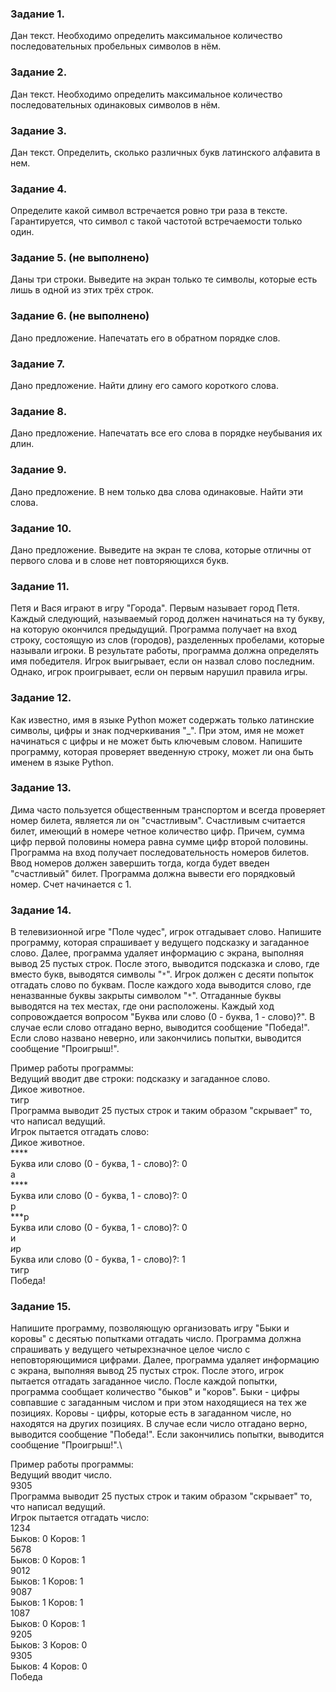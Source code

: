 ### Задание 1.

Дан текст. Необходимо определить максимальное количество последовательных пробельных символов в нём.

### Задание 2.

Дан текст. Необходимо определить максимальное количество последовательных одинаковых символов в нём.

### Задание 3.

Дан текст. Определить, сколько различных букв латинского алфавита в нем.  

### Задание 4.

Определите какой символ встречается ровно три раза в тексте. Гарантируется, что символ с такой частотой встречаемости только один.

### Задание 5. (не выполнено)

Даны три строки. Выведите на экран только те символы, которые есть лишь в одной из этих трёх строк. 

### Задание 6. (не выполнено)

Дано предложение. Напечатать его в обратном порядке слов.

### Задание 7.

Дано предложение. Найти длину его самого короткого слова.

### Задание 8.

Дано предложение. Напечатать все его слова в порядке неубывания их длин.

### Задание 9.

Дано предложение. В нем только два слова одинаковые. Найти эти слова.

### Задание 10.

Дано предложение. Выведите на экран те слова, которые отличны от первого слова и в слове нет повторяющихся букв.

### Задание 11.

Петя и Вася играют в игру "Города". Первым называет город Петя. Каждый следующий, называемый город должен начинаться на ту букву, на которую окончился предыдущий. Программа получает на вход строку, состоящую из слов (городов), разделенных пробелами, которые называли игроки. В результате работы, программа должна определять имя победителя. Игрок выигрывает, если он назвал слово последним. Однако, игрок проигрывает, если он первым нарушил правила игры.

### Задание 12.

Как известно, имя в языке Python может содержать только латинские символы, цифры и знак подчеркивания "_". При этом, имя не может начинаться с цифры и не может быть ключевым словом. Напишите программу, которая проверяет введенную строку, может ли она быть именем в языке Python.

### Задание 13.

Дима часто пользуется общественным транспортом и всегда проверяет номер билета, является ли он "счастливым". Счастливым считается билет, имеющий в номере четное количество цифр. Причем, сумма цифр первой половины номера равна сумме цифр второй половины. Программа на вход получает последовательность номеров билетов. Ввод номеров должен завершить тогда, когда будет введен "счастливый" билет. Программа должна вывести его порядковый номер. Счет начинается с 1.

### Задание 14.

В телевизионной игре "Поле чудес", игрок отгадывает слово. Напишите программу, которая спрашивает у ведущего подсказку и загаданное слово. Далее, программа удаляет информацию с экрана, выполняя вывод 25 пустых строк. После этого, выводится подсказка и слово, где вместо букв, выводятся символы "`*`". Игрок должен с десяти попыток отгадать слово по буквам. После каждого хода выводится слово, где неназванные буквы закрыты символом "`*`". Отгаданные буквы выводятся на тех местах, где они расположены. Каждый ход сопровождается вопросом "Буква или слово (0 - буква, 1 - слово)?". В случае если слово отгадано верно, выводится сообщение "Победа!". Если слово названо неверно, или закончились попытки, выводится сообщение "Проигрыш!".

Пример работы программы:\
Ведущий вводит две строки: подсказку и загаданное слово.\
Дикое животное.\
тигр\
Программа выводит 25 пустых строк и таким образом "скрывает" то, что написал ведущий.\
Игрок пытается отгадать слово:\
Дикое животное.\
****\
Буква или слово (0 - буква, 1 - слово)?: 0\
a\
****\
Буква или слово (0 - буква, 1 - слово)?: 0\
р\
***р\
Буква или слово (0 - буква, 1 - слово)?: 0\
и\
*и*р\
Буква или слово (0 - буква, 1 - слово)?: 1\
тигр\
Победа!

### Задание 15.

Напишите программу, позволяющую организовать игру "Быки и коровы" с десятью попытками отгадать число. Программа должна спрашивать у ведущего четырехзначное целое число с неповторяющимися цифрами. Далее, программа удаляет информацию с экрана, выполняя вывод 25 пустых строк. После этого, игрок пытается отгадать загаданное число. После каждой попытки, программа сообщает количество "быков" и "коров". Быки - цифры совпавшие с загаданным числом и при этом находящиеся на тех же позициях. Коровы - цифры, которые есть в загаданном числе, но находятся на других позициях. В случае если число отгадано верно, выводится сообщение "Победа!". Если закончились попытки, выводится сообщение "Проигрыш!".\

Пример работы программы:\
Ведущий вводит число.\
9305\
Программа выводит 25 пустых строк и таким образом "скрывает" то, что написал ведущий.\
Игрок пытается отгадать число:\
1234\
Быков: 0 Коров: 1\
5678\
Быков: 0 Коров: 1\
9012\
Быков: 1 Коров: 1\
9087\
Быков: 1 Коров: 1\
1087\
Быков: 0 Коров: 1\
9205\
Быков: 3 Коров: 0\
9305\
Быков: 4 Коров: 0\
Победа
